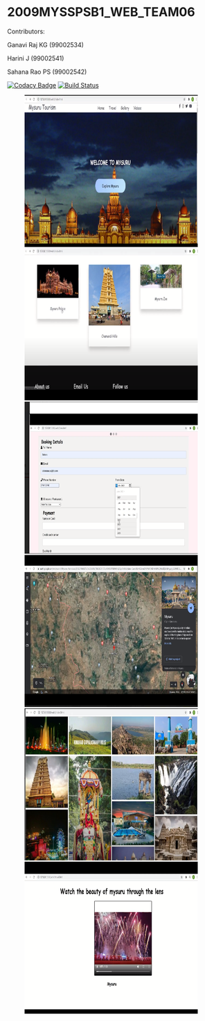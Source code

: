 # 2009MYSSPSB1_WEB_TEAM06

Contributors:

Ganavi Raj KG (99002534)

Harini J (99002541)

Sahana Rao PS (99002542)


[![Codacy Badge](https://api.codacy.com/project/badge/Grade/7ed416efc1b84210a375773f9c14aaf6)](https://app.codacy.com/gh/99002541/2009MYSSPSB1_WEB_TEAM06?utm_source=github.com&utm_medium=referral&utm_content=99002541/2009MYSSPSB1_WEB_TEAM06&utm_campaign=Badge_Grade)
[![Build Status](https://dev.azure.com/harinijayashekar0610/web_tourism/_apis/build/status/99002541.2009MYSSPSB1_WEB_TEAM06?branchName=master)](https://dev.azure.com/harinijayashekar0610/web_tourism/_build/latest?definitionId=1&branchName=master)



<p><img src="/Screenshots/home.png" width="400" height="350" hspace=40>
  <img src="/Screenshots/carousel.png" width="400" height="350" hspace=40>
  <img src="/Screenshots/booking.png" width="400" height="350" hspace=40>
  <img src="/Screenshots/map.png" width="400" height="350" hspace=40>
  <img src="/Screenshots/gallery.png" width="400" height="350" hspace=40>
  <img src="/Screenshots/video.png" width="400" height="350" hspace=40>
</p>
